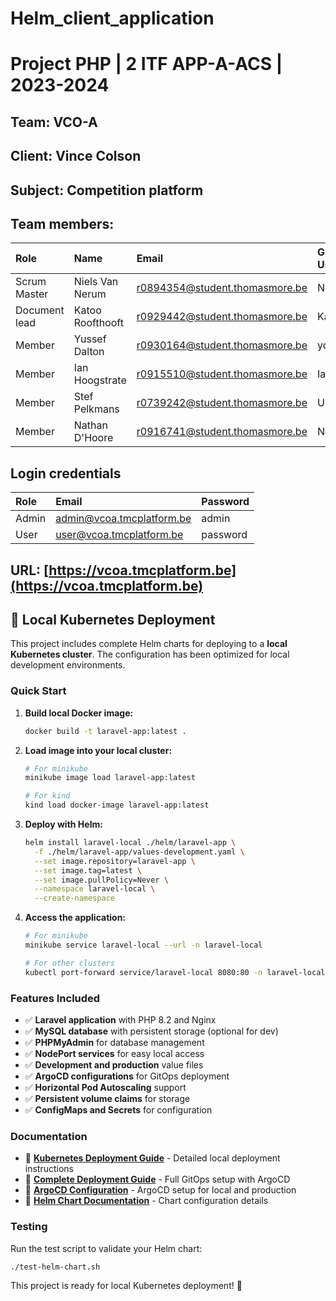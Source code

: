# Helm_client_application

# Project PHP | 2 ITF APP-A-ACS | 2023-2024

## Team: VCO-A

## Client: Vince Colson

## Subject: Competition platform

## Team members:

| Role          | Name             | Email                          | Github Username |
| :------------ | :--------------- | :----------------------------- | :-------------- |
| Scrum Master  | Niels Van Nerum  | r0894354@student.thomasmore.be | NielsVanNerum   |
| Document lead | Katoo Roofthooft | r0929442@student.thomasmore.be | KatooRoofthooft |
| Member        | Yussef Dalton    | r0930164@student.thomasmore.be | ydalton         |
| Member        | Ian Hoogstrate   | r0915510@student.thomasmore.be | Ian0035         |
| Member        | Stef Pelkmans    | r0739242@student.thomasmore.be | UmbralPrime     |
| Member        | Nathan D'Hoore   | r0916741@student.thomasmore.be | NathanDhoore1   |

## Login credentials

| Role  | Email                     | Password |
| :---- | :------------------------ | :------- |
| Admin | admin@vcoa.tmcplatform.be | admin    |
| User  | user@vcoa.tmcplatform.be  | password |

## URL: [https://vcoa.tmcplatform.be](https://vcoa.tmcplatform.be)

## 🚀 Local Kubernetes Deployment

This project includes complete Helm charts for deploying to a **local Kubernetes cluster**. The configuration has been optimized for local development environments.

### Quick Start

1. **Build local Docker image:**

    ```bash
    docker build -t laravel-app:latest .
    ```

2. **Load image into your local cluster:**

    ```bash
    # For minikube
    minikube image load laravel-app:latest

    # For kind
    kind load docker-image laravel-app:latest
    ```

3. **Deploy with Helm:**

    ```bash
    helm install laravel-local ./helm/laravel-app \
      -f ./helm/laravel-app/values-development.yaml \
      --set image.repository=laravel-app \
      --set image.tag=latest \
      --set image.pullPolicy=Never \
      --namespace laravel-local \
      --create-namespace
    ```

4. **Access the application:**

    ```bash
    # For minikube
    minikube service laravel-local --url -n laravel-local

    # For other clusters
    kubectl port-forward service/laravel-local 8080:80 -n laravel-local
    ```

### Features Included

-   ✅ **Laravel application** with PHP 8.2 and Nginx
-   ✅ **MySQL database** with persistent storage (optional for dev)
-   ✅ **PHPMyAdmin** for database management
-   ✅ **NodePort services** for easy local access
-   ✅ **Development and production** value files
-   ✅ **ArgoCD configurations** for GitOps deployment
-   ✅ **Horizontal Pod Autoscaling** support
-   ✅ **Persistent volume claims** for storage
-   ✅ **ConfigMaps and Secrets** for configuration

### Documentation

-   📖 [**Kubernetes Deployment Guide**](KUBERNETES_DEPLOYMENT.md) - Detailed local deployment instructions
-   📖 [**Complete Deployment Guide**](COMPLETE_DEPLOYMENT_GUIDE.md) - Full GitOps setup with ArgoCD
-   📖 [**ArgoCD Configuration**](argocd/README.md) - ArgoCD setup for local and production
-   📖 [**Helm Chart Documentation**](helm/laravel-app/README.md) - Chart configuration details

### Testing

Run the test script to validate your Helm chart:

```bash
./test-helm-chart.sh
```

This project is ready for local Kubernetes deployment! 🎉
